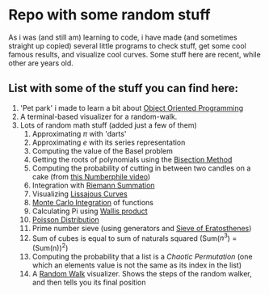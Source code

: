 # Repo with some random stuff

As i was (and still am) learning to code, i have made (and sometimes straight up copied) several little programs to check stuff, get some cool famous results, and visualize cool curves. Some stuff here are recent, while other are years old.


## List with some of the stuff you can find here:
1. 'Pet park' i made to learn a bit about [Object Oriented Programming](https://en.wikipedia.org/wiki/Object-oriented_programming)
2. A terminal-based visualizer for a random-walk. 
3. Lots of random math stuff (added just a few of them)
	1. Approximating $\pi$ with 'darts'
	2. Approximating $e$ with its series representation
	3. Computing the value of the Basel problem
	4. Getting the roots of polynomials using the [Bisection Method](https://en.wikipedia.org/wiki/Bisection_method)
	5. Computing the probability of cutting in between two candles on a cake (from [this Numberphile video](https://www.youtube.com/watch?v=FkVe8qrT0LA))
	6. Integration with [Riemann Summation](https://en.wikipedia.org/wiki/Riemann_sum)
	7. Visualizing [Lissajous Curves](https://en.wikipedia.org/wiki/Lissajous_curve)
	8. [Monte Carlo Integration](https://en.wikipedia.org/wiki/Monte_Carlo_integration) of functions
	9. Calculating Pi using [Wallis product](https://en.wikipedia.org/wiki/Wallis_product)
	10. [Poisson Distribution](https://en.wikipedia.org/wiki/Poisson_distribution)
	11. Prime number sieve (using generators and [Sieve of Eratosthenes](https://en.wikipedia.org/wiki/Sieve_of_Eratosthenes))
	12. Sum of cubes is equal to sum of naturals squared (Sum($n^3$) = (Sum(n))$^2$)
	13. Computing the probability that a list is a *Chaotic Permutation* (one which an elements value is not the same as its index in the list)
	14. A [Random Walk](https://en.wikipedia.org/wiki/Random_walk) visualizer. Shows the steps of the random walker, and then tells you its final position
